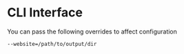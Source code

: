 # CLI Interface

You can pass the following overrides to affect configuration

    --website=/path/to/output/dir
